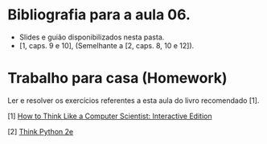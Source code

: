 # Bibliografia para a aula 06.

* Slides e guião disponibilizados nesta pasta.
* [1, caps. 9 e 10],
(Semelhante a [2, caps. 8, 10 e 12]).

# Trabalho para casa (Homework)

Ler e resolver os exercícios referentes a esta aula do livro recomendado [1].

[1] [How to Think Like a Computer Scientist: Interactive Edition](https://runestone.academy/runestone/static/thinkcspy/index.html)

[2] [Think Python 2e](http://greenteapress.com/wp/think-python-2e/)
